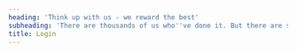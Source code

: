 ```yaml
---
heading: 'Think up with us - we reward the best'
subheading: 'There are thousands of us who''ve done it. But there are still more people who need your ideas.'
title: Login
---
```


